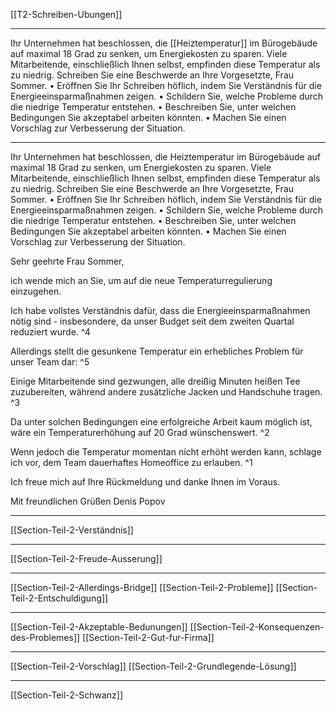 [[T2-Schreiben-Ubungen]]

---

Ihr Unternehmen hat beschlossen, die [[Heiztemperatur]] im Bürogebäude auf maximal 18 Grad zu senken, um Energiekosten zu sparen. Viele Mitarbeitende, einschließlich Ihnen selbst, empfinden diese Temperatur als zu niedrig. Schreiben Sie eine Beschwerde an Ihre Vorgesetzte, Frau Sommer.
	•	Eröffnen Sie Ihr Schreiben höflich, indem Sie Verständnis für die Energieeinsparmaßnahmen zeigen.
	•	Schildern Sie, welche Probleme durch die niedrige Temperatur entstehen.
	•	Beschreiben Sie, unter welchen Bedingungen Sie akzeptabel arbeiten könnten.
	•	Machen Sie einen Vorschlag zur Verbesserung der Situation.

---

Ihr Unternehmen hat beschlossen, die Heiztemperatur im Bürogebäude auf maximal 18 Grad zu senken, um Energiekosten zu sparen. Viele Mitarbeitende, einschließlich Ihnen selbst, empfinden diese Temperatur als zu niedrig. Schreiben Sie eine Beschwerde an Ihre Vorgesetzte, Frau Sommer.
	•	Eröffnen Sie Ihr Schreiben höflich, indem Sie Verständnis für die Energieeinsparmaßnahmen zeigen.
	•	Schildern Sie, welche Probleme durch die niedrige Temperatur entstehen.
	•	Beschreiben Sie, unter welchen Bedingungen Sie akzeptabel arbeiten könnten.
	•	Machen Sie einen Vorschlag zur Verbesserung der Situation.


Sehr geehrte Frau Sommer,

ich wende mich an Sie, um auf die neue Temperaturregulierung einzugehen.

Ich habe vollstes Verständnis dafür, dass die Energieeinsparmaßnahmen nötig sind - insbesondere, da unser Budget seit dem zweiten Quartal reduziert wurde. ^4


Allerdings stellt die gesunkene Temperatur ein erhebliches Problem für unser Team dar: ^5


Einige Mitarbeitende sind gezwungen, alle dreißig Minuten heißen Tee zuzubereiten, während andere zusätzliche Jacken und Handschuhe tragen. ^3


Da unter solchen Bedingungen eine erfolgreiche Arbeit kaum möglich ist, wäre ein Temperaturerhöhung auf 20 Grad wünschenswert. ^2


Wenn jedoch die Temperatur momentan nicht erhöht werden kann, schlage ich vor, dem Team dauerhaftes Homeoffice zu erlauben. ^1


Ich freue mich auf Ihre Rückmeldung und danke Ihnen im Voraus.

Mit freundlichen Grüßen
Denis Popov

---
[[Section-Teil-2-Verständnis]]

---
[[Section-Teil-2-Freude-Ausserung]]

---
[[Section-Teil-2-Allerdings-Bridge]]
[[Section-Teil-2-Probleme]]
[[Section-Teil-2-Entschuldigung]]

---
[[Section-Teil-2-Akzeptable-Bedunungen]]
[[Section-Teil-2-Konsequenzen-des-Problemes]]
[[Section-Teil-2-Gut-fur-Firma]]

---
[[Section-Teil-2-Vorschlag]]
[[Section-Teil-2-Grundlegende-Lösung]]

---
[[Section-Teil-2-Schwanz]]

